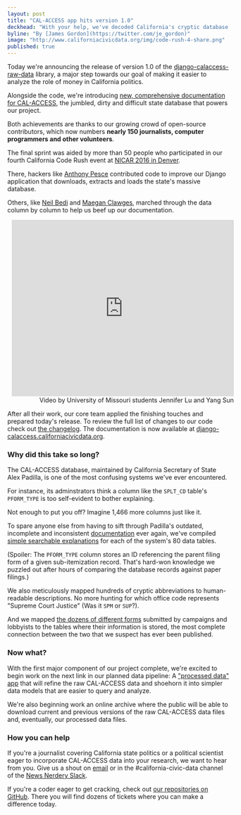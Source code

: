 ```yaml
---
layout: post
title: "CAL-ACCESS app hits version 1.0"
deckhead: "With your help, we've decoded California's cryptic database tracking money in state politics. Now let's do something with it."
byline: "By [James Gordon](https://twitter.com/je_gordon)"
image: "http://www.californiacivicdata.org/img/code-rush-4-share.png"
published: true
---
```



Today we're announcing the release of version 1.0 of the
[django-calaccess-raw-data](http://django-calaccess.californiacivicdata.org/en/latest/apps/calaccess_raw.html) library,
a major step towards our goal of making it easier to analyze the role of money in California politics.

Alongside the code, we're introducing [new, comprehensive documentation for CAL-ACCESS](http://django-calaccess.californiacivicdata.org/en/latest/calaccess.html),
the jumbled, dirty and difficult state database that powers our project. 

Both achievements are thanks to our growing crowd of open-source contributors,
which now numbers <b>nearly 150 journalists, computer programmers and other volunteers</b>.

The final sprint was aided by more than 50 people who participated in our fourth California Code Rush
event at [NICAR 2016 in Denver](/2016/03/07/code-rush-4/).

There, hackers like [Anthony Pesce](https://github.com/anthonyjpesce) contributed code to improve our Django application that downloads,
extracts and loads the state's massive database.

Others, like [Neil Bedi](https://github.com/nbedi) and [Maegan Clawges](https://github.com/mclawges22), marched
through the data column by column to help us beef up our documentation.

<figure style="margin: 8px 0 0 10px; width: 100%">
    <iframe width="100%" height="400" src="https://www.youtube.com/embed/IE9sKGWoYNk" frameborder="0" allowfullscreen></iframe>
    <figcaption style="text-align:right;">Video by University of Missouri students Jennifer Lu and Yang Sun</figcaption>
</figure>

After all their work, our core team applied the finishing touches and
prepared today's release. To review the full list of changes to our code check out [the changelog](http://django-calaccess.californiacivicdata.org/en/latest/apps/calaccess_raw/changelog.html#may-2016).
The documentation is now available at [django-calaccess.californiacivicdata.org](http://django-calaccess.californiacivicdata.org/).

### Why did this take so long?

The CAL-ACCESS database, maintained by California Secretary of State Alex Padilla,
is one of the most confusing systems we've ever encountered. 

For instance, its adminstrators think a column like the `SPLT_CD` table's `PFORM_TYPE`
is too self-evident to bother explaining.

Not enough to put you off? Imagine 1,466 more columns just like it.

To spare anyone else from having to sift through Padilla's outdated, incomplete
and inconsistent [documentation](http://django-calaccess.californiacivicdata.org/en/latest/calaccess/officialdocumentation.html) ever again, we've compiled [simple searchable explanations](http://django-calaccess.californiacivicdata.org/en/latest/calaccess/dbtables.html)
for each of the system's 80 data tables.

(Spoiler: The `PFORM_TYPE` column stores an ID referencing the parent filing form of a
given sub-itemization record. That's hard-won knowledge we puzzled out after hours of comparing
the database records against paper filings.)

We also meticulously mapped hundreds of cryptic abbreviations to
human-readable descriptions. No more hunting for which office code represents
"Supreme Court Justice" (Was it `SPM` or `SUP`?).

And we mapped [the dozens of different forms](http://django-calaccess.californiacivicdata.org/en/latest/calaccess/filingforms.html) submitted by campaigns and lobbyists to the tables where
their information is stored, the most complete connection between the two that we suspect has ever been published.

### Now what?

With the first major component of our project complete, we're excited to
begin work on the next link in our planned data pipeline: A ["processed data" app](http://django-calaccess.californiacivicdata.org/en/latest/apps/calaccess_processed.html)
that will refine the raw CAL-ACCESS data and shoehorn it into simpler data models
that are easier to query and analyze.

We're also beginning work an online archive where the public will be able to
download current and previous versions of the raw CAL-ACCESS data files
and, eventually, our processed data files.

### How you can help

If you're a journalist covering California state politics or a political scientist
eager to incorporate CAL-ACCESS data into your research, we want to hear
from you.  Give us a shout on [email](cacivicdata@gmail.com) or in the #california-civic-data channel of the [News Nerdery Slack](http://newsnerdery.org/).

If you're a coder eager to get cracking, check out [our repositories on GitHub](https://github.com/california-civic-data-coalition/). There you will find dozens of tickets where you can make a difference today.
